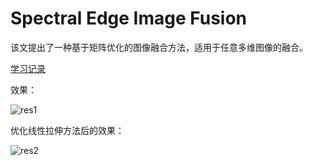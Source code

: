 # Spectral Edge Image Fusion

该文提出了一种基于矩阵优化的图像融合方法，适用于任意多维图像的融合。

[学习记录](https://blog.csdn.net/weixin_43194305/article/details/88864187)

效果：

![res1](https://img-blog.csdnimg.cn/20190619195446742.jpg)

优化线性拉伸方法后的效果：

![res2](https://img-blog.csdnimg.cn/20190708121739733.jpg)

